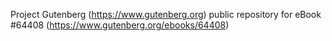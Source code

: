 Project Gutenberg (https://www.gutenberg.org) public repository for
eBook #64408 (https://www.gutenberg.org/ebooks/64408)
